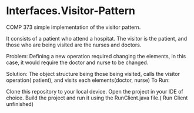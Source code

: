 # Interfaces.Visitor-Pattern
COMP 373 simple implementation of the visitor pattern.

It consists of a patient who attend a hospitat. The visitor is the patient, and those who are being visited are the nurses and doctors.

Problem:
Defining a new operation required changing the elements, in this case, it would require the doctor and nurse to be changed.

Solution:
The object structure being those being visited, calls the visitor operation( patient), and visits each elements(doctor, nurse)
To Run: 

Clone this repository to your local device.
Open the project in your IDE of choice.
Build the project and run it using the RunClient.java file.( Run Client unfinished)